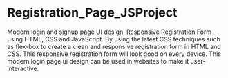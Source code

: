 # Registration_Page_JSProject
Modern login and signup page UI design.
Responsive Registration Form using HTML, CSS and JavaScript.
By using the latest CSS techniques such as flex-box to create a clean and responsive registration form in HTML and CSS.
This responsive registration form will look good on every device.
This modern login page ui design can be used in websites to make it user-interactive.
